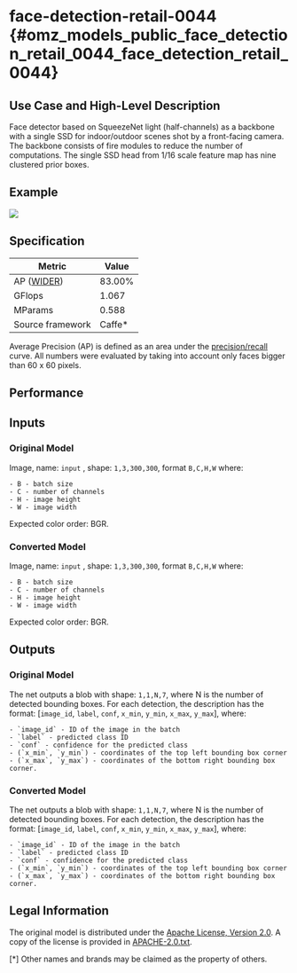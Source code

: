 # face-detection-retail-0044 {#omz_models_public_face_detection_retail_0044_face_detection_retail_0044}

## Use Case and High-Level Description

Face detector based on SqueezeNet light (half-channels) as a backbone with a
single SSD for indoor/outdoor scenes shot by a front-facing camera. The backbone
consists of fire modules to reduce the number of computations. The single SSD
head from 1/16 scale feature map has nine clustered prior boxes.

## Example

![](./face-detection-retail-0044.png)

## Specification

| Metric                                                        | Value                   |
|---------------------------------------------------------------|-------------------------|
| AP ([WIDER](http://shuoyang1213.me/WIDERFACE/))               | 83.00%                  |
| GFlops                                                        | 1.067                   |
| MParams                                                       | 0.588                   |
| Source framework                                              | Caffe*                  |

Average Precision (AP) is defined as an area under the
[precision/recall](https://en.wikipedia.org/wiki/Precision_and_recall)
curve. All numbers were evaluated by taking into account only faces bigger than
60 x 60 pixels.

## Performance

## Inputs

### Original Model

Image, name: `input` , shape: `1,3,300,300`, format `B,C,H,W` where:

    - B - batch size
    - C - number of channels
    - H - image height
    - W - image width

Expected color order: BGR.

### Converted Model

Image, name: `input` , shape: `1,3,300,300`, format `B,C,H,W` where:

    - B - batch size
    - C - number of channels
    - H - image height
    - W - image width

Expected color order: BGR.

## Outputs

### Original Model

The net outputs a blob with shape: `1,1,N,7`, where N is the number of detected
bounding boxes. For each detection, the description has the format:
[`image_id`, `label`, `conf`, `x_min`, `y_min`, `x_max`, `y_max`],
where:

    - `image_id` - ID of the image in the batch
    - `label` - predicted class ID
    - `conf` - confidence for the predicted class
    - (`x_min`, `y_min`) - coordinates of the top left bounding box corner
    - (`x_max`, `y_max`) - coordinates of the bottom right bounding box corner.

### Converted Model

The net outputs a blob with shape: `1,1,N,7`, where N is the number of detected
bounding boxes. For each detection, the description has the format:
[`image_id`, `label`, `conf`, `x_min`, `y_min`, `x_max`, `y_max`],
where:

    - `image_id` - ID of the image in the batch
    - `label` - predicted class ID
    - `conf` - confidence for the predicted class
    - (`x_min`, `y_min`) - coordinates of the top left bounding box corner
    - (`x_max`, `y_max`) - coordinates of the bottom right bounding box corner.

## Legal Information

The original model is distributed under the
[Apache License, Version 2.0](https://raw.githubusercontent.com/opencv/training_toolbox_caffe/develop/LICENSE).
A copy of the license is provided in [APACHE-2.0.txt](../licenses/APACHE-2.0.txt).

[*] Other names and brands may be claimed as the property of others.
